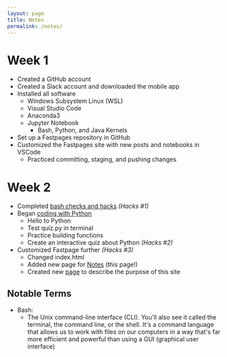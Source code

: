 ```yaml
---
layout: page
title: Notes
permalink: /notes/
---
```


# Week 1
- Created a GitHub account
- Created a Slack account and downloaded the mobile app
- Installed all software
    - Windows Subsystem Linux (WSL)
    - Visual Studio Code
    - Anaconda3
    - Jupyter Notebook
        - Bash, Python, and Java Kernels
- Set up a Fastpages repository in GitHub
- Customized the Fastpages site with new posts and notebooks in VSCode
    - Practiced committing, staging, and pushing changes

# Week 2
- Completed [bash checks and hacks](https://azeem-khan1.github.io/fastpages-project/jupyter/2022/08/22/BashHacks.html) *(Hacks #1)*
- Began [coding with Python](https://azeem-khan1.github.io/fastpages-project/jupyter/2022/08/23/AnatomyOfPython.html)
    - Hello to Python
    - Test quiz.py in terminal
    - Practice building functions
    - Create an interactive quiz about Python *(Hacks #2)*
- Customized Fastpage further *(Hacks #3)*
    - Changed index.html
    - Added new page for [Notes](https://azeem-khan1.github.io/fastpages-project/notes/) (this page!)
    - Created new [page](https://azeem-khan1.github.io/fastpages-project/purpose/) to describe the purpose of this site


## Notable Terms

- Bash:
    - The Unix command-line interface (CLI). You'll also see it called the terminal, the command line, or the shell. It's a command language that allows us to work with files on our computers in a way that's far more efficient and powerful than using a GUI (graphical user interface)